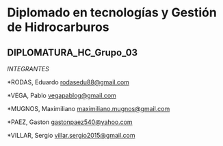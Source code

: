# Diplomado en tecnologías y Gestión de Hidrocarburos

## DIPLOMATURA_HC_Grupo_03

*INTEGRANTES*

*RODAS, Eduardo <rodasedu88@gmail.com>


*VEGA, Pablo <vegapablog@gmail.com>


*MUGNOS, Maximiliano <maximiliano.mugnos@gmail.com>


*PAEZ, Gaston <gastonpaez540@yahoo.com>


*VILLAR, Sergio <villar.sergio2015@gmail.com>
